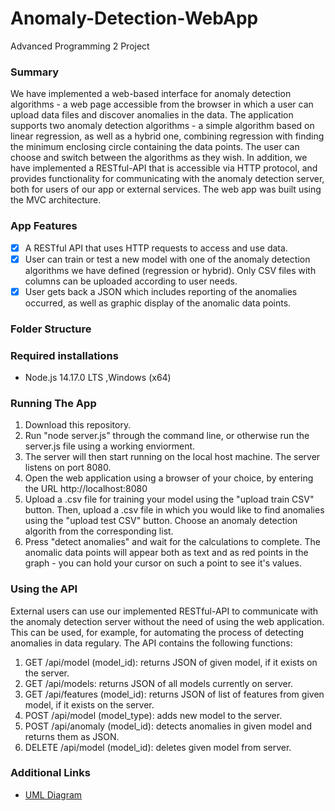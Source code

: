 # Anomaly-Detection-WebApp
Advanced Programming 2 Project


### Summary
We have implemented a web-based interface for anomaly detection algorithms - a web page accessible from the browser in which a user can
upload data files and discover anomalies in the data. The application supports two anomaly detection algorithms - a simple algorithm based on linear regression, as well as a hybrid one, combining regression with finding the minimum enclosing circle containing the data points. The user can choose and switch between the algorithms as they wish. 
In addition, we have implemented a RESTful-API that is accessible via HTTP protocol, and provides functionality for communicating with the anomaly detection server, both for users of our app or external services. 
The web app was built using the MVC architecture.

### App Features
- [x] A RESTful API that uses HTTP requests to access and use data.
- [x] User can train or test a new model with one of the anomaly detection algorithms we have defined (regression or hybrid). Only CSV files with columns can be uploaded according to user needs.
- [x] User gets back a JSON which includes reporting of the anomalies occurred, as well as graphic display of the anomalic data points.

### Folder Structure


### Required installations
* Node.js 14.17.0 LTS ,Windows (x64)

### Running The App
1. Download this repository.
2. Run "node server.js" through the command line, or otherwise run the server.js file using a working enviorment.
3. The server will then start running on the local host machine. The server listens on port 8080.
4. Open the web application using a browser of your choice, by entering the URL http://localhost:8080
5. Upload a .csv file for training your model using the "upload train CSV" button. Then, upload a .csv file in which you would like to find anomalies using the "upload test CSV" button. Choose an anomaly detection algorith from the corresponding list.
6. Press "detect anomalies" and wait for the calculations to complete. The anomalic data points will appear both as text and as red points in the graph - you can hold your cursor on such a point to see it's values.

### Using the API
External users can use our implemented RESTful-API to communicate with the anomaly detection server without the need of using the web application. This can be used, for example, for automating the process of detecting anomalies in data regulary. The API contains the following functions:
1. GET /api/model (model_id): returns JSON of given model, if it exists on the server.
2. GET /api/models: returns JSON of all models currently on server.
3. GET /api/features (model_id): returns JSON of list of features from given model, if it exists on the server.
4. POST /api/model (model_type): adds new model to the server.
5. POST /api/anomaly (model_id): detects anomalies in given model and returns them as JSON.
6. DELETE /api/model (model_id): deletes given model from server.

### Additional Links
- [UML Diagram](uml_fixed.png)
